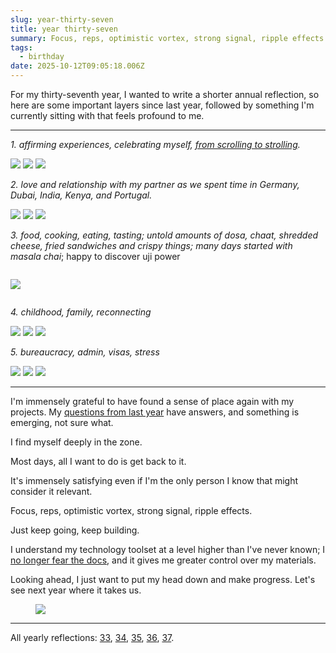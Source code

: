 ```yaml
---
slug: year-thirty-seven
title: year thirty-seven
summary: Focus, reps, optimistic vortex, strong signal, ripple effects.
tags:
  - birthday
date: 2025-10-12T09:05:18.006Z
---
```

For my thirty-seventh year, I wanted to write a shorter annual reflection, so here are some important layers since last year, followed by something I'm currently sitting with that feels profound to me.

---

*1. affirming experiences, celebrating myself, [from scrolling to strolling](https://rosano.ca/blog/where-am-i-scrolling).*

<gallery>![](1/darin.gif) ![](1/IMG_5291.jpg) ![](1/capoeira.gif)</gallery>

*2. love and relationship with my partner as we spent time in Germany, Dubai, India, Kenya, and Portugal.*

<gallery>![](2/IMG_2486.jpg) ![](2/IMG_3220.jpg) ![](2/IMG_0206.jpg)</gallery>

<roco-divider></roco-divider>

*3. food, cooking, eating, tasting; untold amounts of dosa, chaat, shredded cheese, fried sandwiches and crispy things; many days started with masala chai*; happy to discover uji power

<figure>

![](3/gif.gif)

</figure>

<roco-divider></roco-divider>

*4. childhood, family, reconnecting*

<gallery>![](4/IMG_3434.gif) ![](4/IMG_3441.jpg) ![](4/IMG_3348.gif)</gallery> 

*5. bureaucracy, admin, visas, stress*

<gallery>![](5/IMG_7965.jpg) ![](5/IMG_4429.jpg) ![](5/IMG_3315.gif)</gallery> 

---

I'm immensely grateful to have found a sense of place again with my projects. My [questions from last year](https://rosano.ca/blog/year-thirty-six/#more-questions-than-answers) have answers, and something is emerging, not sure what.

I find myself deeply in the zone.

Most days, all I want to do is get back to it.

It's immensely satisfying even if I'm the only person I know that might consider it relevant.

<roco-divider></roco-divider>

Focus, reps, optimistic vortex, strong signal, ripple effects.

Just keep going, keep building.

I understand my technology toolset at a level higher than I've never known; I [no longer fear the docs](https://rosano.ca/blog/dont-fear-the-docs/), and it gives me greater control over my materials.

Looking ahead, I just want to put my head down and make progress. Let's see next year where it takes us.

<figure>

![](IMG_4465.gif)

</figure>

---

All yearly reflections: [33](https://rosano.ca/blog/thirty-three/), [34](https://rosano.ca/blog/thirty-four/), [35](https://rosano.ca/blog/year-thirty-five), [36](https://rosano.ca/blog/year-thirty-six/), [37](https://rosano.ca/blog/year-thirty-seven/).

<style>
figure:first-of-type {
  display: flex;
  margin: 0;
  width: unset;
}
</style>
